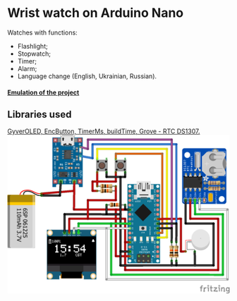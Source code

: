 # Wrist watch on Arduino Nano #
Watches with functions:
- Flashlight;
- Stopwatch;
- Timer;
- Alarm;
- Language change (English, Ukrainian, Russian).

#### <a href="https://wokwi.com/projects/369043834902791169">Emulation of the project</a>

## Libraries used
<a href="https://github.com/GyverLibs/GyverOLED">GyverOLED, </a>
<a href="https://github.com/GyverLibs/EncButton">EncButton, </a>
<a href="https://github.com/GyverLibs/TimerMs">TimerMs, </a>
<a href="https://github.com/GyverLibs/buildTime">buildTime, </a>
<a href="https://github.com/Seeed-Studio/RTC_DS1307">Grove - RTC DS1307.</a>
<img src="https://github.com/boy4ik7/Wrist-watch/blob/main/Wrist%20watch_image.png?raw=true" width="800">
